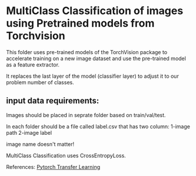 # MultiClass Classification of images using Pretrained models from Torchvision

This folder uses pre-trained models of the TorchVision package to accelerate training on a new image dataset and use the pre-trained model as a feature extractor. 

It replaces the last layer of the model (classifier layer) to adjust it to our problem number of classes.

## input data requirements:
Images should be placed in seprate folder based on train/val/test. 

In each folder should be a file called label.csv that has two column:
1-image path 2-image label

image name doesn't matter!

MultiClass Classification uses CrossEntropyLoss.

References: [Pytorch Transfer Learning](https://pytorch.org/tutorials/beginner/transfer_learning_tutorial.html)
